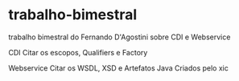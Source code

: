 # trabalho-bimestral
trabalho bimestral do Fernando D'Agostini sobre CDI e Webservice

CDI
Citar os escopos, Qualifiers e Factory

Webservice
Citar os WSDL, XSD e Artefatos Java Criados pelo xic
